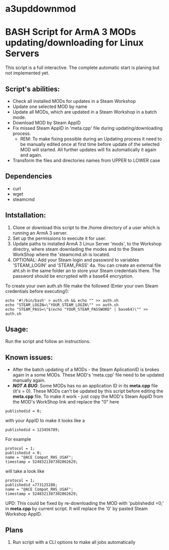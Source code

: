 # a3upddownmod
# BASH Script for ArmA 3 MODs updating/downloading for Linux Servers 

This script is a full interactive. The complete automatic start is planing but not implemented yet.

## Script's abilities:
- Check all installed MODs for updates in a Steam Workshop
- Update one selected MOD by name
- Update all MODs, which are updated in a Steam Workshop in a batch mode.
- Download MOD by Steam AppID
- Fix missed Steam AppID in 'meta.cpp' file during updating/downloading process. 
  - REM: To make fixing possible during an Updating process it need to be manually edited once at first time before update of the selected MOD will started. All further updates will fix automatically it again and again.
- Transform the files and directories names from UPPER to LOWER case

## Dependencies
- curl
- wget
- steamcmd

## Intstallation: 
1. Clone or download this script to the /home directory of a user which is running an ArmA 3 server.
2. Set up the permissions to execute it for user.
3. Update paths to installed ArmA 3 Linux Server 'mods', to the Workshop directry, where steam downlading the modes and to the Steam WorkShop where the 'steamcmd.sh is located.
4. OPTIONAL: Add your Steam login and password to variables 'STEAM_LOGIN' and 'STEAM_PASS'
4a. You can create an external file aht.sh in the same folder an to store your Steam credentials there. The password should be encrypted with a base64 encryption.

To create your own auth.sh file make the followed (Enter your own Steam credentials before executing!):

```
echo '#!/bin/bash' > auth.sh && echo "" >> auth.sh
echo "STEAM_LOGIN=\"YOUR_STEAM_LOGIN\"" >> auth.sh
echo "STEAM_PASS=\"$(echo "YOUR_STEAM_PASSWORD" | base64)\"" >> auth.sh
```

## Usage: 
Run the script and follow an instructions.
## Known issues:
- After the batch updating of a MODs - the Steam AplicationID is brokes again in a some MODs. These MOD's 'meta.cpp' file need to be updated manually again.
- _**NOT A BUG**_: Some MODs has no an application ID in its **meta.cpp** file (it's = 0). These MODs can't be updated by this script before editing the **meta.cpp** file. To make it work - just copy the MOD's Steam AppID from the MOD's WorkShop link and replace the "0" here
```
publishedid = 0;
```
with your AppID to make it looks like a
```
publishedid = 123456789;
```
For example
```
protocol = 1;
publishedid = 0;
name = "@ACE Compat_RHS_USAF";
timestamp = 5248321387302862629;
```
will take a look like
```
protocol = 1;
publishedid =773125288;
name = "@ACE Compat_RHS_USAF";
timestamp = 5248321387302862629;
```
UPD: This could be fixed by re-downloading the MOD with 'publishedid =0;' in **meta.cpp** by current script. It will replace the '0' by pasted Steam Workshop AppID.

## Plans
1. Run script with a CLI options to make all jobs automatically
